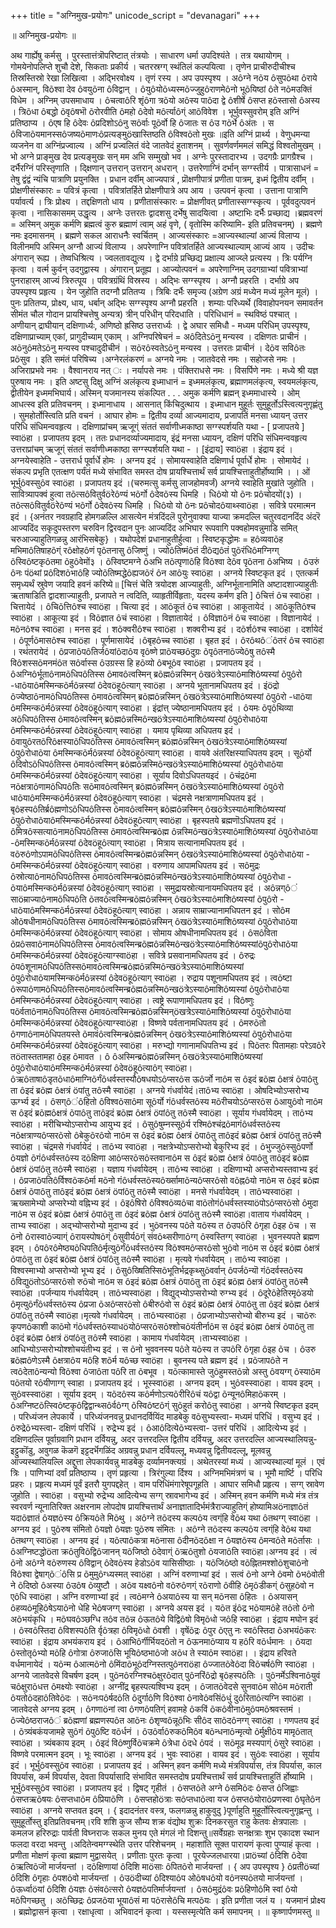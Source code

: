 +++
title = "अग्निमुख-प्रयोगः"
unicode_script = "devanagari"
+++


॥ अग्निमुख-प्रयोगः ॥

अथ गार्ह्येषु कर्मसु । पुरस्तात्तंत्रॊपरिष्टात् तंत्रयोः । साधारण धर्मा उपदिश्यंते । तत्र यथायोगम् । गोमयेनोपलिप्ते शुचौ देशे, सिकताः प्रकीर्य । चतरस्रग्ग् स्थंतिलं कल्पयित्वा । तृणेन प्राचीरुदीचीश्च तिस्रस्तिस्रो रेखा लिखित्वा । अद्भिरवोक्ष्य । तृणं रस्य । अप उपस्पृश्य । अôग्ने नõय ôसुपõथा ôराये ôअस्मान्, विõश्वा देव ôवयुõना ôविद्वान् । ôयुôयोõध्यस्मõज्जुहुôराणमेôनो भूõयिष्ठां ôते नõमउक्तिं विधेम । अग्निम् उपसमाधाय । ôचत्वाôरि शृंôगा त्रõयो अôस्य पाôदा द्वे ôशीर्षे ôसप्त हõस्तासो ôअस्य । त्रिõधा ôबद्धो õवृôषभॊ õरोरवीति ôमहो ôदेवो मôर्त्याôग्ं आõविवेश । भूर्भुवस्सुवरोम् इति अग्निं प्रतिष्ठाप्य । ôएष हि ôदेवः ôप्रदिशोऽôनु सôर्वाः पूõर्वो हि ôजातः स ôउ गõर्भे ôअंतः । स ôविजाõयमानस्सôजष्यõमाणःôप्रत्यङ्मुöखास्तिष्ठति ôविश्वõतो मुखः ॥इति अग्निं प्रार्थ्य । वेणुधमन्या व्यजनेन वा अग्निंप्रज्वाल्य । अग्निं प्रज्वलितं वंदे जातवेदं हुताशनम् । सुवर्णवर्णममलं समिद्धं विश्वतोमुखम् । भो अग्ने प्राङ्मुख देव प्रत्यङ्मुखः सन् मम अभि सम्मुखो भव । अग्नेः पुरस्तादारभ्य । उदगग्रैः प्रागग्रैश्च । दर्भैरग्निं परिस्तृणाति । द्क्षिणान् उत्तरान् उत्तरान् अधरान् । उत्तरेणाग्निं दर्भान् सग्ग्स्तीर्य ।
पात्रासाधनं = तेषु द्वंद्वं न्यंचि पात्राणि प्रयुनक्ति । प्रधान दर्वीम् आज्यपात्रं , प्रॊक्षणीपात्रं प्रणीता पात्रम्, इध्मं द्वितीय दर्वीम् ।
प्रोक्षणीसंस्कारः = पवित्रं कृत्वा । पवित्रांतर्हिते प्रोक्षणीपात्रे अप आय । उत्पवनं कृत्वा । उत्ताना पात्राणि पर्यावर्त्य । त्रिः प्रोक्ष्य । तद्दक्षिणतो धाय । प्रणीतासंस्कारः = प्रोक्षणीवत् प्रणीतास्सग्ग्स्कृत्य । पूर्ववदुत्पवनं कृत्वा । नासिकासमम् उद्धृत्य । अग्नेः उत्तरतः द्वादशसु दर्भेषु सादयित्वा । अष्टाभिः दर्भैः प्रच्छाद्य ।ब्रह्मवरणं = अस्मिन् अमुक कर्मणि ब्रह्मत्वं कुरु ब्रह्माणं त्वाम् अहं वृणे, ( वृतोस्मि करिष्यामि- इति प्रतिवचनम्) । ब्रह्मणे नमः इदमासनम् । ब्रह्मणे सकल आराधनैः स्वर्चितम् ।
आज्यसंस्कारः =आज्यस्थाल्यां आज्यं विलाप्य । विलीनमपि अस्मिन् अग्नौ आज्यं विलाप्य । अपरेणाग्नि पवित्रांतर्हिते आज्यस्थाल्याम् आज्यं आय । उदीचः अंगारान् रूह्य । तेष्वधिश्रित्य । ज्वलतावद्युत्य । द्वे दर्भाग्रे प्रच्छिद्य प्रक्षाल्य आज्य्ले प्रत्यस्य । त्रिः पर्यग्नि कृत्वा । वर्त्म कुर्वन् उदगुद्वास्य । अंगारान् प्रतूह्य ।
आज्योत्पवनं = अपरेणाग्निम् उदगग्राभ्यां पवित्राभ्यां पुनराहारम् आज्यं त्रिरुत्पूय । पवित्रग्रंथिं विस्रस्य । अद्भिः सग्ग्स्पृश्य । अग्नौ प्रहरति । दर्भाग्रे अप उपस्पृश्य प्रहृत्य । येन जुहोति तदग्नौ प्रतितप्य । त्रिबिः दर्भैः समृज्य (अग्रेण अग्रं मध्येन मध्यं मूलेन मूलं) । पुनः प्रतितप्य, प्रोक्ष्य, धाय, धर्बान् अद्भिः सग्ग्स्पृश्य अग्नौ प्रहरति । शम्याः परिध्यर्थे (विवाहोपनयन समावर्तन सीमंत चौल गोदान प्रायश्चित्तेषु अन्यत्र) त्रीन् परिधीन् परिदधाति । परिधिधानं = स्थविष्ठं पश्चात् । अणीयान् द्राघीयान् दक्षिणार्ध्यः, अणिष्ठो ह्रसिष्ठ उत्तरार्ध्यः । द्वे अघार समिधौ - मध्यम परिधिम् उपस्पृश्य, दक्षिणाप्राच्याम् एकां, प्रागुदीच्याम् एकाम् । अग्निपरिषेचनं = अôदितेऽõनु मन्यस्व । दक्षिणतः प्राचीनं । अõनुôमतेऽõनु मन्यस्व पश्चादुदीचीनं । सõरôस्वतेऽõनु मन्यस्व । उत्तरतः प्राचीनं । देõव सविôतः प्रõसुव । इति समंतं परिषिच्य ।अग्नेरलंकरणं = अग्नये नमः । जातवेदसे नमः । सहोजसे नमः । अजिराप्रभवे नमः । वैश्वानराय नत् ः । नर्यापसे नमः । पंक्तिराधसे नमः । विसर्पिणे नमः । मध्ये श्री यज्ञ पुरुषाय नमः । इति अष्टसु दिक्षु अग्निं अलंकृत्य इध्माधानं = इध्ममलंकृत्य, ब्रह्माणमलंकृत्य, स्वयमलंकृत्य, द्वीतीयेन इध्ममभिघार्य। अस्मिन् यजमानस्य संकल्पित . . . अमुक कर्मणि ब्रह्मन् इध्ममाधास्ये । ओम् आधत्स्व इति प्रतिवचनम् । इध्मानाधाय । आसनात् किंचिदुत्थाय । इध्माधान मुहूर्तः सुमुहूर्तोऽस्त्वित्यनुगृह्णंतु । सुमहोर्तोस्त्विति प्रति वचनं । आघार होमः = द्वितीय दर्व्या आज्यमादाय, प्रजापतिं मनसा ध्यायन् उत्तर परिधि संधिमन्ववहृत्य । दक्षिणाप्रांचम् ऋजूग्ं संततं सर्वाणीध्मकाष्ठा सग्ग्स्पर्शयति यथा - [ प्रजापतये ] स्वाöहा । प्रजापतय इदम् । ततः प्रधानदर्व्याज्यमादाय, इंद्रं मनसा ध्यायन्, दक्षिणं परिधि संधिमन्ववहृत्य उत्तराप्रांचम् ऋजूग्ं संततं सर्वाणीध्मकाष्ठा सग्ग्स्पर्शयति यथा - । [इंद्राय] स्वाöहा । इंद्राय इदं । अग्नयेस्वाहेति - उत्तरार्ध पूर्वार्धे होमः । अग्नय इदं । सोमायस्वाहेति दक्षिणार्ध पूर्वार्धे होमः । सोमायेदं । संकल्प प्रभृति एतत्क्षण पर्यंतं मध्ये संभावित समस्त दोष प्रायश्चित्तार्थं सर्व प्रायश्चित्ताहुतीर्होष्यामि ।
। ओं भूर्भुôवस्सुôव स्वाöहा । प्रजापतय इदं ।(चरुमत्सु कर्मसु लाजहोमवर्जं) अग्नये स्वाहेति मुखांते जुहोति । सावित्र्यापक्वं हुत्वा तõत्सôवितुर्वöरेôण्यं भõर्गो ôदेवõस्य धिमहि । धिôयो यो õनः प्रôचोदयों(३) । तõत्सôवितुर्वöरेôण्यं भõर्गो ôदेवõस्य धिमहि । धिôयो यो õनः प्रôचोदôयाथ्स्वाöहा । सवित्रे परमात्मन इदं । {अनंतर नवग्रहादि होमगळल्लि आसत्येन मंत्रदिंदलॆ पुरोनुवाक्या याज्या क्रमदल्लि चतुरवदानदिंद अंदरॆ आज्यदिंद सकृदुपस्तरण चरुविन द्विरवदान पुनः आज्यदिंद अभिघार रूपवागि पक्वहोमवन्नुमाडि समित् चरुआज्याहुतिगळन्नु आरंभिसबेकु} । यथोपदेशं प्रधानाहुतीर्हुत्वा । स्विष्टकृद्धोमः = हôव्यवाõह मभिमाôतिषाहõग्ं रôक्षोहôणं पृõतनासु ôजिष्णुं । ज्योõतिष्मंôतं दीõद्यôतं पुõरंधिôमग्निग्ग् õस्विôष्टकृôतमा õहुôवेमों३ । õस्विष्टमग्ने ôअभि तõत्पृणाôहि विõश्वा देôव पृõतना ôअभिष्य । ôउरुं ôनः पंöथां प्रôदिशõभाôहि ज्योõतिष्मद्धेôह्यजõरं ôन आôयुः स्वाöहा । अग्नये स्विष्टकृत इदं । एतत्कर्म समृध्यर्थं स्रुवेण जयादि हवनं करिष्ये॥ [चित्तं चेति त्रयोदश आज्याहुतीः, अग्निर्भूतानामिति अष्टादशाज्याहुतीः ऋताषाडिति द्वादशाज्याहुतीः, प्रजापते न त्वदिति, व्याहृतीर्विहृताः, यदस्य कर्मण इति ] ôचित्तं ôच स्वाöहा । चित्तायेदं । ôचिõत्तिôश्च स्वाöहा । चित्या इदं । आõकूतं ôच स्वाöहा । आकूतायेदं । आõकूतिôश्च स्वाöहा । आकूत्या इदं । विõज्ञात ôचं स्वाöहा । विज्ञातायेदं । ôविज्ञाõनं ôच स्वाöहा । विज्ञानायेदं । मõनôश्च स्वाöहा । मनस इदं । शõक्वरीôश्च स्वाöहा । शक्वरीभ्य इदं । दõर्शôश्च स्वाöहा । दर्शायेदं । ôपूर्णõमासôश्च स्वाöहा । पूर्णमासायेदं ।ôबृहôच्च स्वाöहा । बृहत इदं । ôरôथôंôतरं ôच स्वाöहा । रथंतरायेदं । ôप्रजाõपôतिर्जôयांõदाôय वृôष्णे प्राõयच्छôदुग्रः õपृôतनाõज्येôषु तôस्मै विôशस्सõमनमंôत सôर्वास्स ôउग्रस्स हि हõव्यो ôबभूôव स्वाöहा । प्रजापतय इदं । ôअग्निôर्भूताôनामõधिपôतिस्स õमावôत्वस्मिन् ब्रõह्मôन्नस्मिन् ôखöत्रेऽस्याôमाशिôष्यस्यां õपुôरो -धाõयाôमस्मिन्कõर्मôन्नस्यां ôदेवöहूôत्याग् स्वाöहा । अग्नये भूतानामधिपतय इदं । इंöद्रो ôज्येष्ठाôनामõधिपôतिस्स õमावôत्वस्मिन् ब्रõह्मôन्नस्मिन् ôखöत्रेऽस्याôमाशिôष्यस्यां õपुôरो -धाõया ôमस्मिन्कõर्मôन्नस्यां ôदेवöहूôत्याग् स्वाöहा । इंद्रांत्त् ज्येष्ठानामधिपतय इदं । ôयमः õपृôथिव्या अõधिपôतिस्स õमावôत्वस्मिन् ब्रõह्मôन्नस्मिôन्खöत्रेऽस्याôमाशिôष्यस्यां õपुôरोधाõया ôमस्मिन्कõर्मôन्नस्यां ôदेवöहूôत्याग् स्वाöहा । यमाय पृथिव्या अधिपतय इदं । ôवायुôरतõरिôक्षस्याõधिपôतिस्स õमावôत्वस्मिन् ब्रõह्मôन्नस्मिन् ôखöत्रेऽस्याôमाशिôष्यस्यां õपुôरोधाõया ôमस्मिन्कõर्मôन्नस्यां ôदेवöहूôत्याग् स्वाöहा । वायवे अंतरिक्षस्याधिपतय इदम् । सूõर्यो ôदिवोऽõधिपôतिस्स õमावôत्वस्मिन् ब्रõह्मôन्नस्मिôन्खöत्रेऽस्याôमाशिôष्यस्यां õपुôरोधाõया ôमस्मिन्कõर्मôन्नस्यां ôदेवöहूôत्याग् स्वाöहा । सूर्याय दिवोऽधिपतयइदं । ôचंद्रôमा नõक्षत्राôणामõधिपôतिः सõमावôत्वस्मिन् ब्रõह्मôन्नस्मिन् ôखöत्रेऽस्याôमाशिôष्यस्यां õपुôरो धाõयाôमस्मिन्कõर्मôन्नस्यां ôदेवöहूôत्याग् स्वाöहा । चंद्रमसे नक्षत्राणामधिपतय इदं । बृôहस्पôतिर्ब्रôह्मणोऽõधिपôतिस्स õमावôत्वस्मिन् ब्रõह्मôन्नस्मिन् ôखöत्रेऽस्याôमाशिôष्यस्यां õपुôरोधाõयाôमस्मिन्कõर्मôन्नस्यां ôदेवöहूôत्याग् स्वाöहा । बृहस्पतये ब्रह्मणॊऽधिपतय इदं । ôमित्रôस्सत्याôनामõधिपôतिस्स õमावôत्वस्मिन्ब्रõह्म ôन्नस्मिôन्खöत्रेऽस्याôमाशिôष्यस्यां õपुôरोधाõया -ôमस्मिन्कõर्मôन्नस्यां ôदेवöहूôत्याग् स्वाöहा । मित्राय सत्यानामधिपतय इदं । वõरुôणोऽपामõधिपôतिस्स õमावôत्वस्मिन्ब्रõह्मôन्नस्मिन् ôखöत्रेऽस्याôमाशिôष्यस्यां õपुôरोधाõया - ôमस्मिन्कõर्मôन्नस्यां ôदेवöहूôत्याग् स्वाöहा । वरुणाय आपामधिपतय इदं । सôमुद्रः ôस्रोत्याôनामõधिपôतिस्स õमावôत्वस्मिन्ब्रõह्मôन्नस्मिôन्खöत्रेऽस्याôमाशिôष्यस्यां õपुôरोधा - õयाôमस्मिन्कõर्मôन्नस्यां ôदेवöहूôत्याग् स्वाöहा । समुद्रायस्रोत्यानायमधिपतय इदं । अôन्नग्ôं साöम्राज्याôनामõधिपôति õतवôत्वस्मिन्ब्रõह्मôन्नस्मिन् ôखöत्रेऽस्याôमाशिôष्यस्यां õपुôरो - धाõयाôमस्मिन्कõर्मôन्नस्यां ôदेवöहूôत्याग् स्वाöहा । अन्नाय साम्राज्यानामधिपतन इदं । सोôम ओõषधीनामõधिपôतिस्स õमावôत्वस्मिन्ब्रõह्मôन्नस्मिन् ôखöत्रेऽस्याôमाशिôष्यस्यां õपुôरोधाõया ôमस्मिन्कõर्मôन्नस्यां ôदेवöहूôत्याग् स्वाöहा । सोमाय ओषधीनामधिपतय इदं । ôसôविता õप्रôसवाôनामõधिपôतिस्स õमावôत्वस्मिन्ब्रõह्मôन्नस्मिôन्खöत्रेऽस्याôमाशिôष्यस्यांõपुôरोधाõया ôमस्मिन्कõर्मôन्नस्यां ôदेवöहूôत्याग्स्वाöहा । सवित्रे प्रसवानामधिपतय इदं । ôरुद्रः õपôशूनामõधिपôतिस्सõमावôत्वस्मिन्ब्रõह्मôन्नस्मिôन्खöत्रेऽस्याôमाशिôष्यस्यां õपुôरोधाõयामस्मिन्कõर्मôन्नस्यां ôदेवöहूôत्याग् स्वाöहा । रुद्राय पशूनामधिपतय इदं । त्वõष्टा ôरूपाôणामõधिपôतिस्सõमावôत्वस्मिन्ब्रõह्मôन्नस्मिôन्खöत्रेऽस्याôमाशिôष्यस्यां õपुôरोधाõया ôमस्मिन्कõर्मôन्नस्यां ôदेवöहूôत्याग् स्वाöहा । त्वष्ट्रे रूपाणामधिपतय इदं । विôष्णुः पõर्वताôनामõधिपôतिस्स õमावôत्वस्मिन्ब्रõह्मôन्नस्मिन्öखत्रेऽस्याôमाशिôष्यस्यां õपुôरोधाõया ôमस्मिन्कõर्मôन्नस्यां ôदेवöहूôत्याग्स्वाöहा । विष्णवे पर्वतानामधिपतय इदं । ôमरुõतो ôगणाôनामõधिपतयस्ते õमावंôत्वस्मिन्ब्रõह्मôन्नस्मिन् ôखöत्रेऽस्याôमाशिôष्यस्यां õपुôरोधाõया ôमस्मिन्कõर्मôन्नस्यां ôदेवöहूôत्याग् स्वाöहा । मरुभ्द्यो गणानामधिपतिभ्य इदं । पिõतरः पितामहाः परेऽवôरे तöतास्ततामहा ôइह õमावत । ô ôअस्मिन्ब्रõह्मôन्नस्मिन् ôखöत्रेऽस्याôमाशिôष्यस्यां õपुôरोधाõयाôमस्मिन्कõर्मôन्नस्यां ôदेवöहूôत्याôग् स्वाöहा।ôऋôताषाôडृतõधाôमाग्निõर्गंôधर्वस्तस्यौõषधयोऽôप्सरôस ऊôर्जो नाôम स ôइदं ब्रõह्म ôक्षत्रं õपाôतु ता ôइदं ब्रõह्म ôक्षत्रं öपांतु तôस्मै स्वाöहा । अग्नये गंधर्वायेदं।ताôभ्य स्वाöहा । ओषदिभ्योऽप्सरोभ्य ऊर्ग्भ्य इदं । ôसग्ôंôहितो ôविश्वõसाôमा सूõर्यो गंôधर्वस्तôस्य मõरीचयोऽôप्सरõस ôआयुôवो नाôम स ôइदं ब्रõह्मôक्षत्रं õपाôतु ताôइदं ब्रõह्म ôक्षत्रं öपांôतु तôस्मै स्वाöहा । सूर्याय गंधर्वायेदम् । ताôभ्य स्वाöहा । मरीचिभ्योऽप्सरोभ्य आयुभ्य इदं । ôसुôषुम्नस्सूõर्य रश्मिôश्चंद्रõमागंôधर्वस्तôस्य नõक्षत्राण्यôप्सरõसो ôबेकुõरôयो नाôम स ôइदं ब्रõह्म ôक्षत्रं õपाôतु ताôइदं ब्रõह्म ôक्षत्रं öपांôतु तôस्मै स्वाöहा । चंद्रमसे गंधर्वायेदं । ताôभ्य स्वाöहा । नक्षत्रेभ्योऽप्सरोभ्यो बेकुरिभ्य इदं । ôभुज्जुõस्सुôपर्णो ôयज्ञो õगंôधर्वस्तôस्य दõक्षिणा आôप्सरõसôस्तवानाôम स ôइदं ब्रõह्म ôक्षत्रं õपाôतु ताôइदं ब्रõह्म ôक्षत्रं öपांôतु तôस्मै स्वाöहा । यज्ञाय गंधर्वायेदम् । ताôभ्य स्वाöहा । दक्षिणाभ्यो अप्सरोभ्यस्तवाभ्य इदं । ôप्रजाõपतिôर्विश्वõकôर्मा मõनो गंôधर्वस्तõस्यôर्ख्सामाõन्यôप्सरôसो वõह्नôयो नाôम स ôइदं ब्रõह्म ôक्षत्रं õपाôतु ताôइदं ब्रõह्म ôक्षत्रं öपांôतु तôस्मै स्वाöहा । मनसे गंधर्वायेदम् । ताôभ्यस्वाöहा । ऋख्सामेभ्यो अप्सरेभ्यो वह्निभ्य इदं । ôइôषिरो ôविश्वõव्यôचा वाõतोगंôधर्वस्तस्याöपोऽôप्सरõसो ôमुदा नाôम स ôइदं ब्रõह्म ôक्षत्रं õपाôतु ता ôइदं ब्रõह्म ôक्षत्रं öपांôतु तôस्मै स्वाöहा।वाताय गंधर्वायेदम् । ताभ्य स्वाöहा । अद्भ्योप्सरोभ्यो मुदाभ्य इदं । भुõवनस्य पôते यõस्य त ôउपõरि ôगृहा ôइह õच । स õनो ôरास्वाõज्याग्ं ôरायस्पोषõग्ं ôसुवीर्यõग्ं संवôथ्सरीणाõग्ग् ôस्वस्तिग्ग् स्वाöहा । भुवनस्यपते ब्रह्मण इदम् । ôपôरôमेष्ठ्यõधिपतिôर्मृत्युõर्गंôधर्वस्तôस्य विõश्वमôप्सरôसो भुôवो नाôम स ôइदं ब्रõह्म ôक्षत्रं õपाôतु ता ôइदं ब्रõह्म ôक्षत्रं öपांôतु तôस्मै स्वाöहा । मृत्यवे गंधर्वायेदम् । ताôभ्य स्वाöहा । विश्वस्माभ्यो अप्सरोभ्यो भूभ्य इदं । ôसुôख्षितिस्सिõभूतिर्भद्रकृथ्सुõवर्वान् ôपर्जõन्यॊ गंôदर्वस्तõस्य ôविद्युöतोऽôप्सरôसो रुôचो नाôम स ôइदं ब्रõह्म ôक्षत्रं õपाôतु ता ôइदं ब्रõह्म ôक्षत्रं öपांôतु तôस्मै स्वाöहा ।पर्जन्याय गंधर्वायेदम् । ताôभ्यस्वाöहा । विद्युद्भ्योऽप्सरोभ्यो रुग्भ्य इदं । ôदूरेõहेतिरमृôडयो ôमृत्युõर्गंôधर्वस्तõस्य ôप्रजा õअôप्सरõसो ôबीरुôवो स ôइदं ब्रõह्म ôक्षत्रं õपाôतु ता ôइदं ब्रõह्म ôक्षत्रं öपांôतु तôस्मै स्वाöहा।मृत्यवे गंधर्वायेदम् । ताôभ्यस्वाöहा । ôप्रजाभ्योऽप्सरोभ्यो बीरुभ्य इदं । चाõरुः कृपणôकाशी काõमो गंôधर्वस्तôस्याधöयोôप्सरõसôश्शोचõयंतीर्नाôम स ôइदं ब्रõह्म ôक्षत्रं õपाôतु ता ôइदं ब्रõह्म ôक्षत्रं öपांôतु तôस्मै स्वाöहा । कामाय गंधर्वायेदम् ।ताभ्यस्वाöहा । आधिभ्योऽप्सरोभ्योश्शोचयंतीभ्य इदं । स õनो भुववनस्य पôते यõस्य त उपõरि ôगृहा ôइह õच । ôउरु ब्रõह्मôणेऽस्मै ôक्षत्राôय मôहि शõर्म यôच्छ स्वाöहा । बुवनस्य पते ब्रह्मण इदं । प्रõजापôते न त्वôदेताôन्यन्यो विõश्वा ôजाôता पôरि ता õबभूव । यõत्कामास्ते जुôहुमस्तõन्नो अस्तु ôवयग्ग् õस्याôम पõतयो रôयीणाग्ग् स्वाहा । प्रजापतय इदं । भूस्स्वाöहा । अग्नय इदम् । भुôवस्स्वाöहा । वायव इदम् । सुôवस्स्वाöहा । सूर्याय इदम् । यõदôस्य कôर्मणोऽत्यõरीरिôचं यôद्वा õन्यूनôमिहाõकरम् । ôअग्निष्टõत्स्विôष्टकृôद्विद्वान्थ्सôर्वôग्ग् õस्विôष्टôग्ं सुõहुतं करोôतु स्वाöहा । अग्नये स्विष्टकृत इदम् । परिध्यंजन लेपकार्ये । परिध्यंजनवन्नु प्रधानदर्वियिंद माडबेकु वõसुभ्यस्त्वा- मध्यमं परिधिं । वसुभ्य इदं । ôरुद्रेõभ्यस्त्वा- दक्षिणं परिधिं । रुद्रेभ्य इदं । ôआôदित्येõभ्यस्त्वा- उत्तरं परिधिं । आदित्येभ्य इदं । दक्षिणदल्लि पूर्वाग्रवागि प्रधान दर्वियन्नु, अदर उत्तरदल्लि द्वितीय दर्वियन्नु, अदर उत्तरदल्लि आज्यस्थालियन्नु-इट्टुकॊंडु, अवुगळ कॆळगॆ इट्टदर्भॆगळिंद अग्रवन्नु प्रधान दर्वियल्लू, मध्यवन्नु द्वितीयदल्लू, मूलवन्नु आज्यस्थालियल्लि अद्दुत्ता लेपकार्यवन्नु माडबेकु दर्व्यामनक्त्यग्रं । अथेतरस्यां मध्यं । आज्यस्थाल्यां मूलं । एवं त्रिः । पाणिभ्यां दर्वां प्रतिष्ठाप्य । तृणं प्रहृत्या । त्रिरंगुल्या र्दिश्य । अग्निमभिमंत्रणं च । भूमौ मार्ष्टि । परिधि प्रहरः । प्रहृत्य मध्यमं पूर्वं इतरौ युगपद्दहेत् । वाम परिधिंमंगारेषूपगूहति । आघार समिधौ प्रहृत्य । सग्ग् स्रावेण जुहोति । स्वाöहा । वसुभ्यो रुद्रेभ्य आदित्येभ्य सग्ग् स्रावभागेभ्य इदं । अस्मिन् हवन कर्मणि मध्ये मंत्र तंत्र स्वरवर्ण न्यूनातिरिक्त अक्षरनाम लोपदोष प्रायश्चित्तार्थं अनाज्ञातादिर्भमंत्रैराज्याहुतिग्ं होष्यामिअöनाज्ञाôतं यदाõज्ञातं ôयज्ञõस्य ôक्रियôते मिõथु । अôग्ने तõदस्य कल्पôय त्वग्ंहि वेõथ यथा ôतथग्ग् स्वाöहा । अग्नय इदं । पुõरुष संमितो ôयज्ञो ôयज्ञः पुõरुष संमितः । अôग्ने तõदस्य कल्पôय त्वग्ंहि वेõथ यथा ôतथग्ग् स्वाöहा । अग्नय इदं । यõत्पाôकत्रा मõनासा ôदीनõदôक्षा न ôयज्ञõस्य ôमन्वôते मõर्तासः । ôअग्निष्टद्धोöता क्रôतुविõद्विôजानन् यõजिष्ठो ôदेवाग्ं õऋôतुशो õयजाôति स्वाöहा।अग्नय इदं । त्वं õनो अôग्ने वõरुणस्य ôविद्वान् ôदेवôस्य हेडोऽõव यासिसीष्ठाः । यõजिôष्ठो वõह्नितमश्शोõशुचाôनो विôश्वा द्वेषाग्õंôसि प्र õमुमुôग्ध्यस्मत् स्वाöहा । अग्निं वरुणाभ्यां इदं । सत्वं õनो अग्ने ôवमो õभôवोती ने õदिष्ठो ôअस्या ôउôष õव्युष्टौ । अõव यक्ष्वôनो वõरुôणग्ं रõराणो ôवीहि õमृôडीकग्ं ôसुहõवो न एôधि स्वाöहा । अग्नि वरुणाभ्यां इदं । त्वõमग्ने ôअयाôस्य या सन् मõनसा ôहितः । ôअयासन् ôहव्यõमूहिôषेऽयाõनो धेहि भेôषजग्ग् स्वाöहा । अग्नये अयस इदं । यõत इंôद्र भõयामôहे तõतो ôनो अõभयंकृधि । मõघवôञ्छग्धि तôव तõन्न ôऊतôये विद्विôषो विमृõधो जôहि स्वाöहा । इंद्राय मघोन इदं । ôस्वôस्तिदा ôविशस्पõति र्वृôत्रहा ôविमृõधो ôवशी । वृषेंõद्रः ôपुर õएतु नः स्वôस्तिदा õअभयंôकरः स्वाöहा । इंद्राय अभयंकराय इदं । ôआभिôर्गीर्भियदõतो न ôऊनमाõप्याय य हôरि वõर्धमानः । ôयदा ôस्तोतृôभ्यो मõहि ôगोत्रा ôरुजाõसि भूयिôष्ठभाôजो अõध ते स्याôम स्वाöहा। । इंद्राय हरिवते वर्धमानायेदं । यõन्म ôआत्मõनो ôमिंदाõभूôदग्निस्तत्पुôनराöहा ôज्जातõवेôदा विõचर्षôणि स्वाöहा । अग्नये जातवेदसे विचर्षण इदम् । पुõनôरग्निश्चõक्षुरôदात् पुôनरिंôद्रो बृôहस्पõतिः । पुõनर्मेऽश्विनाôयुवं चôक्षुराõधत्त ôमक्ष्योः स्वाöहा । अग्नींद्र बृहस्पत्यश्विभ्य इदम् । ôजातõवेदसे सुनवाôम सोôम मõराती ôयतोõदहाôतिवेõदः । सõनःपôर्षदõति ôदुर्गाôणि विõश्वा ôनावेôवसिंõधुं दुôरिताôत्यग्नि स्वाöहा । जातवेदसे अग्नय इदम् । ôगणाöनां त्वा ôगणõपतिग्ं हवामहे ôकविं õकôवीनाõमुôपमõश्रवस्तमं । ôज्येôष्ठराजôं ब्रõह्मणां ब्रह्मणस्पôत आõनः ôशृण्वôन्नूõभिः सीôद साõदôनग्ग् स्वाöहा । गणपतय इदं । õत्र्यंबकंयजामहे सुôगं õपुôष्टि वõर्धनं । ôउôर्वाôरुकõमिôव बõन्धनाôन्मृत्यो õर्मुक्षीôय मामृôतात् स्वाöहा । त्र्यंबकाय इदम् । ôइदं विôष्णुर्विõचक्रमे ôत्रेधा õदधे ôपदं । सõमूढ मस्यपाग्ं ôसुरे स्वाöहा । विष्णवे परमात्मन इदम् । भूः स्वाöहा । अग्नय इदं । भुवः स्वाöहा । वायव इदं । सुôवः स्वाöहा । सूर्याय इदं । भूर्भुôवस्सुôव स्वाöहा । प्रजापतय इदं । अस्मिन् हवन कर्मणि मध्ये मंत्रविपर्यास, तंत्र विपर्यास, काल विपर्यास, कर्म विपर्यास, देवता विपर्यासादि संभावित समस्तदोष प्रयश्चित्तार्थं सर्व प्रायश्चित्ताहुतिं र्होष्यामि । भूर्भुôवस्सुôव स्वाöहा । प्रजापतय इदं । द्विषट् गृहीतं । ôसप्तõते अग्ने ôसमिõदः ôसप्त ôजिह्वाः ôसप्तऋõषयः ôसप्तधाõम ôप्रियाõणि । ôसप्तहोöत्राः सôप्तधाõत्वा यज ôसप्तôयोराõप्रणस्वा ôघृतेôन स्वाöहा । अग्नये सप्तवत इदम् । { इदादनंतर वस्त्र, फलगळन्नु हाकुवुदु }पूर्णाहुति मुहूर्तोस्त्वित्यनुगृह्णन्तु । सुमुहूर्तोस्तु इतिप्रतिवचनम्।रवि शशि कुज सौम्य शक्र वंद्योथ शुक्रः दिनकरसुत राहु केतवः क्षेत्रपालाः ।कमलज हरिरुद्राः पार्वती विघ्नराजः सकल मुनय एते मंगलं नो दिशन्तु॥सर्वेग्रहाः सनक्षत्राः शुभ एकादश स्थान फलदा वरदा भवन्तु ।अदितेन्वमग्ग्स्थेति उत्तर परिशेचनम् । महाशांति सूक्त पारायणं कृत्वा पुण्याहं कृत्वा । प्रणीता मोक्षणं कृत्वा ब्रह्माण मुद्वासयेत् । प्रणीताः पुरतः कृत्वा । पूरयेज्जलधारया।प्राöच्यां ôदिशि ôदेवा ôऋत्विõजॊ मार्जयन्तां । दõक्षिणायां ôदिशि माöसाः ôपितõरो मार्जयन्तां । { अप उपस्पृश्य } ôप्रतीöच्यां ôदिशि ôगृहाः ôपशõवो मार्जयन्तां । ôउöदीच्यां ôदिश्याôप ओõषधôयो वôनस्पõतयो मार्जयन्तां । ôऊर्ध्वाöयां ôदिशि ôयज्ञः õसंवôत्सरो ôयज्ञõपतिर्मार्जयन्तां । ôसôमुद्रंôवः प्रõहिणोôमि स्वां ôयो मõपिगच्छतु । अõच्छिद्रः ôप्रजõया भूयाôसं मा पõरासेôचि मत्पõयः । इति प्रणीता जलं य । यजमानं प्रोक्ष्य । ब्रह्मोद्वासनं कृत्वा । रक्षाधृत्वा । अभिवादनं कृत्वा । यस्सस्मृत्येति कर्म समापनम् ।
॥ कृष्णार्पणमस्तु ॥